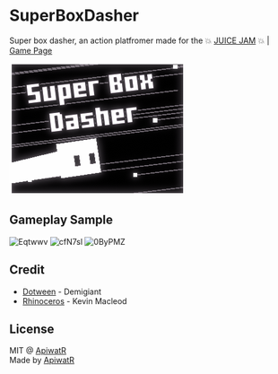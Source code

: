 # SuperBoxDasher
Super box dasher, an action platfromer made for the 💥 [JUICE JAM](https://itch.io/jam/gdb-juice-jam/rate/1342302) 💥 | [Game Page](https://capbearz.itch.io/super-box-dasher)

![](https://github.com/sand32848/SuperBoxDasher/blob/master/GifDemo/UYKjqN.gif)

## Gameplay Sample
![Eqtwwv](https://user-images.githubusercontent.com/54356212/223158028-5619345b-2310-49c1-89cf-ab56a0768781.gif)
![cfN7sl](https://user-images.githubusercontent.com/54356212/223158250-1d4f1023-f966-420b-8683-ec8446c560db.gif)
![0ByPMZ](https://user-images.githubusercontent.com/54356212/223158315-e3f70778-cd82-4f56-b39a-8fff7f85fd7e.gif)


## Credit
* [Dotween](http://dotween.demigiant.com/index.php) - Demigiant
* [Rhinoceros](https://incompetech.com/wordpress/2015/06/rhinoceros/) - Kevin Macleod

## License
MIT @ [ApiwatR](https://github.com/sand32848)
<br>Made by [ApiwatR](https://github.com/sand32848)
